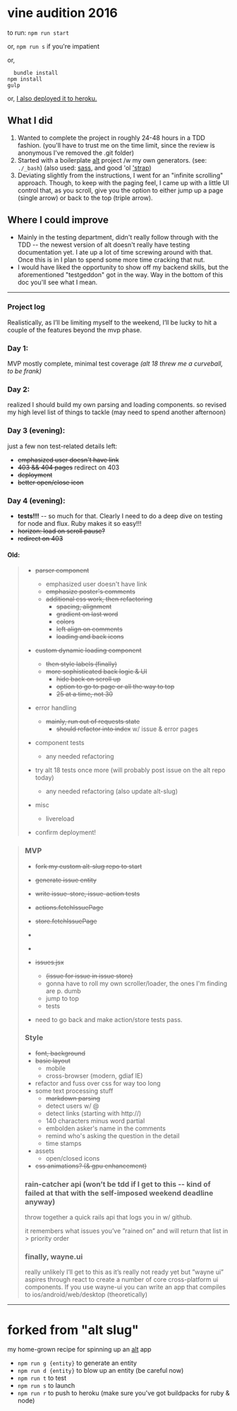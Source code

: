 # vine audition 2016

to run: <code>npm run start</code>

or, <code>npm run s</code> if you're impatient

or,
```
  bundle install
npm install
gulp
```

or, [I also deployed it to heroku.](http://vine-audition-2016.herokuapp.com/)

## What I did

1. Wanted to complete the project in roughly 24-48 hours in a TDD fashion. (you'll have to trust me on the time limit, since the review is anonymous I've removed the .git folder)
2. Started with a boilerplate [alt](http://alt.js.org) project /w my own generators. (see: <code>./\_bash</code>) (also used: [sass](http://sass-lang.com/), and good 'ol ['strap](https://www.youtube.com/watch?v=ZN3E9Yyd1HA))
3. Deviating slightly from the instructions, I went for an "infinite scrolling" approach. Though, to keep with the paging feel, I came up with a little UI control that, as you scroll, give you the option to either jump up a page (single arrow) or back to the top (triple arrow).

## Where I could improve

* Mainly in the testing department, didn't really follow through with the TDD -- the newest version of alt doesn't really have testing documentation yet. I ate up a lot of time screwing around with that. Once this is in I plan to spend some more time cracking that nut.
* I would have liked the opportunity to show off my backend skills, but the aforementioned "testgeddon" got in the way. Way in the bottom of this doc you'll see what I mean.

<hr>

### Project log

Realistically, as I’ll be limiting myself to the weekend, I’ll be lucky to hit a couple of the features beyond the mvp phase.

### Day 1:
MVP mostly complete, minimal test coverage *(alt 18 threw me a curveball, to be frank)*

### Day 2:
realized I should build my own parsing and loading components.
so revised my high level list of things to tackle
(may need to spend another afternoon)

### Day 3 (evening):
just a few non test-related details left:
  * ~~emphasized user doesn't have link~~
  * ~~403 && 404 pages~~ redirect on 403
  * ~~deployment~~
  * ~~better open/close icon~~

### Day 4 (evening):
  * **tests!!!** -- so much for that. Clearly I need to do a deep dive on testing for node and flux. Ruby makes it so easy!!!
  * ~~horizon: load on scroll pause?~~
  * ~~redirect on 403~~

#### Old:

> * ~~parser component~~
>     * emphasized user doesn't have link
>     * ~~emphasize poster's comments~~
>   * ~~additional css work, then refactoring~~
>     * ~~spacing, alignment~~
>     * ~~gradient on last word~~
>     * ~~colors~~
>     * ~~left align on comments~~
>     * ~~loading and back icons~~
>
> * ~~custom dynamic loading component~~
>   * ~~then style labels (finally)~~
>   * ~~more sophisticated back logic & UI~~
>     * ~~hide back on scroll up~~
>     * ~~option to go to page or all the way to top~~
>     * ~~25 at a time, not 30~~
>
> * error handling
>   * ~~mainly, run out of requests state~~
>     * ~~should refactor into index~~ w/ issue & error pages
> * component tests
>   * any needed refactoring
> * try alt 18 tests once more (will probably post issue on the alt repo today)
>   * any needed refactoring (also update alt-slug)
> * misc
>   * livereload
>
> * confirm deployment!

> ### MVP
>
> * ~~fork my custom alt-slug repo to start~~
> * ~~generate issue entity~~
> * ~~write issue-store, issue-action tests~~
> * ~~actions.fetchIssuePage~~
> * ~~store.fetchIssuePage~~
>
>
> * ~~~write issue entity~~~
>
> * ~~~write tests for ajax-helper~~~
>
> * ~~issues.jsx~~
>   * ~~(issue for issue in issue store)~~
>   * gonna have to roll my own scroller/loader, the ones I'm finding are p. dumb
>   * jump to top
>   * tests
>
> * need to go back and make action/store tests pass.
>
> ### Style
>   * ~~font, background~~
>   * ~~basic layout~~
>     * mobile
>     * cross-browser (modern, gdiaf IE)
>   * refactor and fuss over css for way too long
>   * some text processing stuff
>     * ~~markdown parsing~~
>     * detect users w/ @
>     * detect links (starting with http://)
>     * 140 characters minus word partial
>     * embolden asker's name in the comments
>     * remind who's asking the question in the detail
>     * time stamps
>   * assets
>     * open/closed icons
>   * ~~css animations? (& gpu enhancement)~~
>
> ### rain-catcher api (won’t be tdd if I get to this -- kind of failed at that  with the self-imposed weekend deadline anyway)
>
> throw together a quick rails api that logs you in w/ github.
>
> it remembers what issues you’ve ”rained on” and will return that list in > priority order
>
> ### finally, wayne.ui
>
> really unlikely I’ll get to this as it’s really not ready yet but ”wayne ui” aspires through react to create a number of core cross-platform ui components. If you use wayne-ui you can write an app that compiles to ios/android/web/desktop (theoretically)

<hr>

# forked from "alt slug"

my home-grown recipe for spinning up an [alt](http://alt.js.org) app

* <code>npm run g {entity}</code> to generate an entity
* <code>npm run d {entity}</code> to blow up an entity (be careful now)
* <code>npm run t</code> to test
* <code>npm run s</code> to launch
* <code>npm run r</code> to push to heroku (make sure you've got buildpacks for ruby & node)
